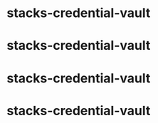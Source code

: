# stacks-credential-vault
# stacks-credential-vault
# stacks-credential-vault
# stacks-credential-vault
